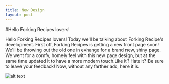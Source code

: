 ```yaml
---
title: New Design
layout: post
---
```


#Hello Forking Recipes lovers!

Hello Forking Recipes lovers! Today we'll be talking about Forking Recipe's development. First off,
Forking Recipes is getting a new front page soon! We'll be throwing out the old one in exhange for a brand new, shiny page. We went for a comfy, homely feel with this new page design, but at the same time updated it to have a more modern touch.Like it? Hate it? Be sure to leave your feedback! Now, without any farther ado, here it is.

![alt text][Landing Page]

[Landing Page]: https://d1015h9unskp4y.cloudfront.net/attachments/ae5ca8f9-a31c-413e-b85f-3af515b85373/Forking%20Recipes.jpg "Landing Page Design"
